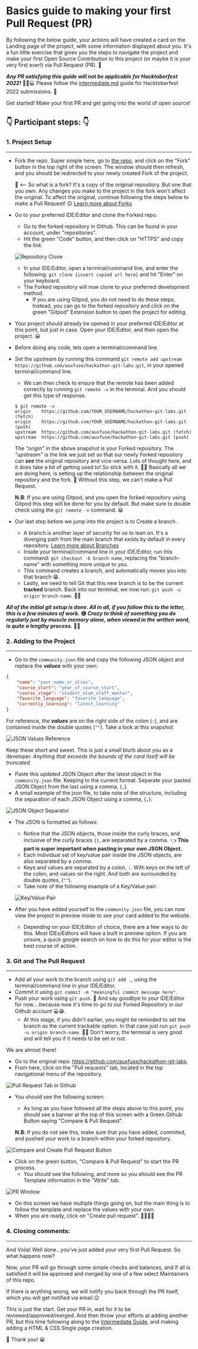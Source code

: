 # Basics guide to making your first Pull Request (PR)

By following the below guide, your actions will have created a card on the Landing page of the project, with some information displayed about you. It's a fun little exercise that gives you the steps to navigate the project and make your first Open Source Contribution to this project (or maybe it is your very first ever!) via Pull Request (PR). 🤜

***Any PR satisfying this guide will not be applicable for Hacktoberfest 2022!*** 🎃🌐💻 Please follow the [intermediate.md](intermediate.md) guide for Hacktoberfest 2022 submissions. 🤜

Get started! Make your first PR and get going into the world of open source! 

## 👇 Participant steps: 👇

### **1. Project Setup**
---
- Fork the repo. Super simple here, go to [the repo](https://github.com/auxfuse/hackathon-git-labs), and click on the "Fork" button in the top right of the screen. The window should then refresh, and you should be redirected to your newly created Fork of the project.

    🍴 <-- So what is a fork? It's a copy of the original repository. But one that you own. Any changes you make to the project in the fork won't affect the original. To affect the original, continue following the steps below to make a Pull Request! 😉 [Learn more about Forks](https://docs.github.com/en/pull-requests/collaborating-with-pull-requests/working-with-forks/about-forks)

- Go to your preferred IDE/Editor and clone the Forked repo.
    - Go to the forked repository in Github. This can be found in your account, under "repositories".
    - Hit the green "Code" button, and then click on "HTTPS" and copy the link.

    ![Repository Clone](docs/images/clone.png)
    
    - In your IDE/Editor, open a terminal/command line, and enter the following: `git clone {insert copied url here}` and hit "Enter" on your keyboard.
    - The Forked repository will now clone to your preferred development method.
        - If you are using Gitpod, you do not need to do these steps. Instead, you can go to the forked repository and click on the green "Gitpod" Extension button to open the project for editing.

- Your project should already be opened in your preferred IDE/Editor at this point, but just in case. Open your IDE/Editor, and then open the project. 😀
- Before doing any code, lets open a terminal/command line.
- Set the upstream by running this command `git remote add upstream https://github.com/auxfuse/hackathon-git-labs.git`, in your opened terminal/command line.
    - We can then check to ensure that the remote has been added correctly by running `git remote -v` in the terminal. And you should get this type of response.
    ```
    $ git remote -v
    origin    https://github.com/YOUR_USERNAME/hackathon-git-labs.git (fetch)
    origin    https://github.com/YOUR_USERNAME/hackathon-git-labs.git (push)
    upstream  https://github.com/auxfuse/hackathon-git-labs.git (fetch)
    upstream  https://github.com/auxfuse/hackathon-git-labs.git (push)
    ```

    The _"origin"_ in the above snapshot is your Forked repository. The _"upstream"_ is the link we just set so that our newly Forked repository can _**see**_ the original repository and vice-versa. Lots of thought here, and it does take a bit of getting used to! So stick with it. 🤔💭 Basically all we are doing here, is setting up the relationship between the original repository and the fork. 🤝 Without this step, we can't make a Pull Request.

    **N.B**: If you are using Gitpod, and you open the forked repository using Gitpod this step will be done for you by default. But make sure to double check using the `git remote -v` command. 😀

- Our last step before we jump into the project is to Create a branch.
    - A branch is another layer of security for us to lean on. It's a diverging path from the main branch that exists by default in every repository. [Learn more about Branches](https://docs.github.com/en/pull-requests/collaborating-with-pull-requests/proposing-changes-to-your-work-with-pull-requests/about-branches)
    - Inside your terminal/command line in your IDE/Editor, run this command: `git checkout -b branch-name`, replacing the "branch-name" with something more unique to you.
    - This command creates a branch, and automatically moves you into that branch 😁.
    - Lastly, we need to tell Git that this new branch is to be the current **tracked** branch. Back into our terminal, we now run: `git push -u origin branch-name`. 🌿🌳

**_All of the initial git setup is done. All in all, if you follow this to the letter, this is a few minutes of work._ 😅 _Crazy to think of something you do regularly just by muscle memory alone, when viewed in the written word, is quite a lengthy process._ 🤯🧠**

### **2. Adding to the Project**
---
- Go to the `community.json` file and copy the following JSON object and replace the _**values**_ with your own:
```json
{
    "name": "your_name_or_alias",
    "course_start": "year_of_course_start",
    "course_stage": "student_alum_staff_mentor",
    "favorite_language": "favorite_language",
    "currently_learning": "latest_learning"
}
```

For reference, the _**values**_ are on the right side of the colon (`:`), and are contained inside the double quotes (`""`). Take a look at this snapshot:

![JSON Values Reference](docs/images/JSONvalue.png)

Keep these short and sweet. This is just a small blurb about you as a developer. _Anything that exceeds the bounds of the card itself will be truncated._

- Paste this updated JSON Object after the latest object in the `community.json` file. Keeping to the current format. Separate your pasted JSON Object from the last using a comma, (`,`).
- A small example of the json file, to take note of the structure, including the separation of each JSON Object using a comma, (`,`):

![JSON Object Separator](docs/images/JSONseparator.png)

- The JSON is formatted as follows:
    - Notice that the JSON objects, those inside the curly braces, and inclusive of the curly braces `{}`, are separated by a comma. 👈 **This part is super important when pasting in your own JSON Object.**
    - Each individual set of key/value pair inside the JSON objects, are also separated by a comma.
    - Keys and values are separated by a colon, `:`. With keys on the left of the colon, and values on the right. And both are surrounded by double quotes, (`""`).
    - Take note of the following example of a Key/Value pair:
    
    ![Key/Value Pair](docs/images/KVpair.png)

- After you have added yourself to the `community.json` file, you can now view the project in preview mode to see your card added to the website.
    - Depending on your IDE/Editor of choice, there are a few ways to do this. Most IDEs/Editors will have a built in preview option. If you are unsure, a quick google search on how to do this for your editor is the best course of action.

### **3. Git and The Pull Request**
---
- Add all your work to the branch using `git add .`, using the terminal/command line in your IDE/Editor. 
- Commit it using `git commit -m "meaningful commit message here"`.
- Push your work using `git push`. 👋 And say goodbye to your IDE/Editor for now....because now it's time to go to our Forked Repository in our Github account 💻😁.
    - At this stage, if you didn't earlier, you might be reminded to set the branch as the current trackable option. In that case just run `git push -u origin branch-name`. 🌿🌳 Don't worry, the terminal is very good and will tell you if it needs to be set or not.

We are almost there!

- Go to the original repo: https://github.com/auxfuse/hackathon-git-labs.
- From here, click on the "Pull requests" tab, located in the top navigational menu of the repository.

![Pull Request Tab in Github](docs/images/PRtab.PNG)

- You should see the following screen:
    - As long as you have followed all the steps above to this point, you should see a banner at the top of this screen with a Green Github Button saying "Compare & Pull Request".

    **N.B**: If you do not see this, make sure that you have added, commited, and pushed your work to a branch within your forked repository.

![Compare and Create Pull Request Button](docs/images/ComparePR.PNG)

- Click on the green button, "Compare & Pull Request" to start the PR process.
    - You should see the following, and more so you should see the PR Template information in the "Write" tab.

![PR Window](docs/images/PRwindow.PNG)

- On this screen we have multiple things going on, but the main thing is to follow the template and replace the values with your own.
- When you are ready, click on "Create pull request". 🎉💥💥🎉

### **4. Closing comments:**
---
And Voila! Well done...you've just added your very first Pull Request. So what happens now?

Now, your PR will go through some simple checks and balances, and if all is satisfied it will be approved and merged by one of a few select Maintainers of this repo.

If there is anything wrong, we will notify you back through the PR itself, which you will get notified via email.😉

This is just the start. Get your PR in, wait for it to be reviewed/approved/merged. And then throw your efforts at adding another PR, but this time following along to the [Intermediate Guide](intermediate.md), and making adding a HTML & CSS Single page creation.

🤜 Thank you! 😀






